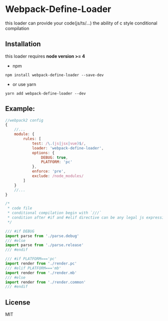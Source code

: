 # Webpack-Define-Loader

this loader can provide your code(js/ts/...) the ability of c style conditional compilation

## Installation

this loader requires __node version >= 4__

* npm
```
npm install webpack-define-loader --save-dev
```
* or use yarn
```
yarn add webpack-define-loader --dev
```


## Example:
```js
//webpack2 config
{
    //...
    module: {
        rules: [
            test: /\.(js|jsx|vue)$/,
            loader: 'webpack-define-loader',
            options: {
                DEBUG: true,
                PLATFORM: 'pc'
            },
            enforce: 'pre',
            exclude: /node_modules/
        ]
    }
    //...
}

```

```js
/*
 * code file
 * conditional compilation begin with `///`
 * condition after #if and #elif directive can be any legal js expression
 */

/// #if DEBUG
import parse from './parse.debug'
/// #else
import parse from './parse.release'
/// #endif

/// #if PLATFORM==='pc'
import render from './render.pc'
/// #elif PLATFORM==='mb'
import render from './render.mb'
/// #else
import render from './render.common'
/// #endif
```

## License

MIT

